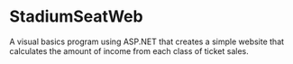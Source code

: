 # StadiumSeatWeb
A visual basics program using ASP.NET that creates a simple website that calculates the amount of income from each class of ticket sales.
